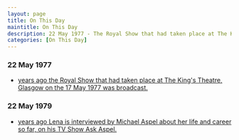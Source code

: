 ```yaml
---
layout: page
title: On This Day
maintitle: On This Day
description: 22 May 1977 - The Royal Show that had taken place at The King's Theatre, Glasgow on the 17 May 1977 was broadcast. 22 May 1979 - Lena is interviewed by Michael Aspel about her life and career so far, on his TV Show Ask Aspel.
categories: [On This Day]
---
```


### 22 May 1977
* [<span id="age1"></span> years ago the Royal Show that had taken place at The King's Theatre, Glasgow on the 17 May 1977 was broadcast.](/theatre/scottish%20television/1977/05/17/the-royal-show.html)

### 22 May 1979
* [<span id="age2"></span> years ago Lena is interviewed by Michael Aspel about her life and career so far, on his TV Show Ask Aspel.](/bbc%20one/1979/05/22/ask-aspel.html)

<!-- Script for calculating number of years ago -->
<script>
var dob = '19770522';
var year = Number(dob.substr(0, 4));
var month = Number(dob.substr(4, 2)) - 1;
var day = Number(dob.substr(6, 2));
var today = new Date();
var age1 = today.getFullYear() - year;
if (today.getMonth() < month || (today.getMonth() == month && today.getDate() < day)) {
age1--;
}
document.getElementById("age1").innerHTML=age1;

var dob = '19790522';
var year = Number(dob.substr(0, 4));
var month = Number(dob.substr(4, 2)) - 1;
var day = Number(dob.substr(6, 2));
var today = new Date();
var age2 = today.getFullYear() - year;
if (today.getMonth() < month || (today.getMonth() == month && today.getDate() < day)) {
age2--;
}
document.getElementById("age2").innerHTML=age2;
</script>

